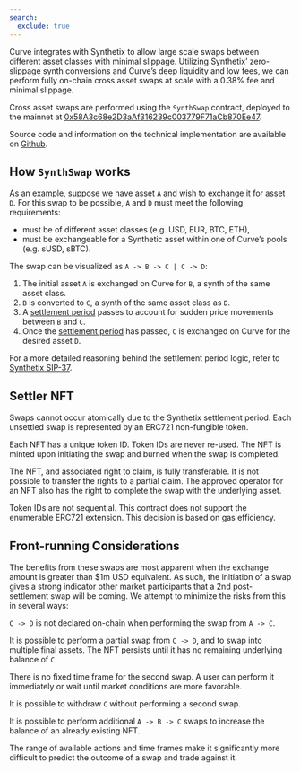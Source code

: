 ```yaml
---
search:
  exclude: true
---
```



Curve integrates with Synthetix to allow large scale swaps between different asset classes with minimal
slippage. Utilizing Synthetix’ zero-slippage synth conversions and Curve’s deep liquidity and low fees,
we can perform fully on-chain cross asset swaps at scale with a 0.38% fee and minimal slippage.

Cross asset swaps are performed using the `SynthSwap` contract, deployed to the mainnet at
[0x58A3c68e2D3aAf316239c003779F71aCb870Ee47](https://etherscan.io/address/0x58A3c68e2D3aAf316239c003779F71aCb870Ee47).

Source code and information on the technical implementation are available on
[Github](https://github.com/curvefi/curve-cross-asset-swaps).

## How `SynthSwap` works

As an example, suppose we have asset `A` and wish to exchange it for asset `D`. For this swap to be possible,
`A` and `D` must meet the following requirements:

- must be of different asset classes (e.g. USD, EUR, BTC, ETH),
- must be exchangeable for a Synthetic asset within one of Curve’s pools (e.g. sUSD, sBTC).

The swap can be visualized as `A -> B -> C | C -> D`:

1. The initial asset `A` is exchanged on Curve for `B`, a synth of the same asset class.
2. `B` is converted to `C`, a synth of the same asset class as `D`.
3. A [settlement period](https://docs.synthetix.io/integrations/settlement/) passes to account for sudden price
movements between `B` and `C`.
4. Once the [settlement period](https://docs.synthetix.io/integrations/settlement/) has passed, `C` is exchanged on
Curve for the desired asset `D`.

For a more detailed reasoning behind the settlement period logic, refer to
[Synthetix SIP-37](https://sips.synthetix.io/sips/sip-37/).

## Settler NFT

Swaps cannot occur atomically due to the Synthetix settlement period. Each unsettled swap is represented by an ERC721
non-fungible token.

Each NFT has a unique token ID. Token IDs are never re-used. The NFT is minted upon initiating the swap and burned
when the swap is completed.

The NFT, and associated right to claim, is fully transferable. It is not possible to transfer the rights to a partial
claim. The approved operator for an NFT also has the right to complete the swap with the underlying asset.

Token IDs are not sequential. This contract does not support the enumerable ERC721 extension. This decision is based
on gas efficiency.

## Front-running Considerations

The benefits from these swaps are most apparent when the exchange amount is greater than $1m USD equivalent. As such,
the initiation of a swap gives a strong indicator other market participants that a 2nd post-settlement swap will be
coming. We attempt to minimize the risks from this in several ways:

`C -> D` is not declared on-chain when performing the swap from `A -> C`.

It is possible to perform a partial swap from `C -> D`, and to swap into multiple final assets. The NFT persists until
it has no remaining underlying balance of `C`.

There is no fixed time frame for the second swap. A user can perform it immediately or wait until market conditions
are more favorable.

It is possible to withdraw `C` without performing a second swap.

It is possible to perform additional `A -> B -> C` swaps to increase the balance of an already existing NFT.

The range of available actions and time frames make it significantly more difficult to predict the outcome of a swap
and trade against it.
